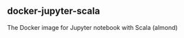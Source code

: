 docker-jupyter-scala
---------------------

The Docker image for Jupyter notebook with Scala (almond)
